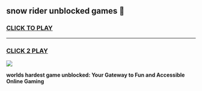 
## snow rider unblocked games 👋
<h3>
<a href="https://premium.freeplayer.one?title=snow_rider_unblocked_games&ref=13F">CLICK TO PLAY</a></h3>
<hr>

<h3>
<a href="https://premium.freeplayer.one?title=snow_rider_unblocked_games&ref=13F">CLICK 2 PLAY</a>
  
</h3>

<a href="https://premium.freeplayer.one?title=snow_rider_unblocked_games&ref=12F/"><img src="https://clearcache.store/games.png"></a>


**worlds hardest game unblocked: Your Gateway to Fun and Accessible Online Gaming**
